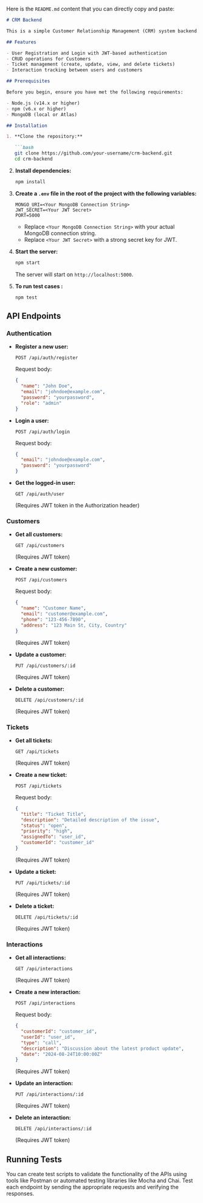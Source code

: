 Here is the `README.md` content that you can directly copy and paste:

```markdown
# CRM Backend

This is a simple Customer Relationship Management (CRM) system backend built using Node.js, Express, and MongoDB. The system includes user authentication, customer management, ticket tracking, and interaction logging.

## Features

- User Registration and Login with JWT-based authentication
- CRUD operations for Customers
- Ticket management (create, update, view, and delete tickets)
- Interaction tracking between users and customers

## Prerequisites

Before you begin, ensure you have met the following requirements:

- Node.js (v14.x or higher)
- npm (v6.x or higher)
- MongoDB (local or Atlas)

## Installation

1. **Clone the repository:**

   ```bash
   git clone https://github.com/your-username/crm-backend.git
   cd crm-backend
   ```

2. **Install dependencies:**

   ```bash
   npm install
   ```

3. **Create a `.env` file in the root of the project with the following variables:**

   ```plaintext
   MONGO_URI=<Your MongoDB Connection String>
   JWT_SECRET=<Your JWT Secret>
   PORT=5000
   ```

   - Replace `<Your MongoDB Connection String>` with your actual MongoDB connection string.
   - Replace `<Your JWT Secret>` with a strong secret key for JWT.

4. **Start the server:**

   ```bash
   npm start
   ```

   The server will start on `http://localhost:5000`.

5. **To run test cases :**
   ```basg
   npm test
   ```

## API Endpoints

### Authentication

- **Register a new user:**

  ```plaintext
  POST /api/auth/register
  ```

  Request body:

  ```json
  {
    "name": "John Doe",
    "email": "johndoe@example.com",
    "password": "yourpassword",
    "role": "admin"
  }
  ```

- **Login a user:**

  ```plaintext
  POST /api/auth/login
  ```

  Request body:

  ```json
  {
    "email": "johndoe@example.com",
    "password": "yourpassword"
  }
  ```

- **Get the logged-in user:**

  ```plaintext
  GET /api/auth/user
  ```

  (Requires JWT token in the Authorization header)

### Customers

- **Get all customers:**

  ```plaintext
  GET /api/customers
  ```

  (Requires JWT token)

- **Create a new customer:**

  ```plaintext
  POST /api/customers
  ```

  Request body:

  ```json
  {
    "name": "Customer Name",
    "email": "customer@example.com",
    "phone": "123-456-7890",
    "address": "123 Main St, City, Country"
  }
  ```

  (Requires JWT token)

- **Update a customer:**

  ```plaintext
  PUT /api/customers/:id
  ```

  (Requires JWT token)

- **Delete a customer:**

  ```plaintext
  DELETE /api/customers/:id
  ```

  (Requires JWT token)

### Tickets

- **Get all tickets:**

  ```plaintext
  GET /api/tickets
  ```

  (Requires JWT token)

- **Create a new ticket:**

  ```plaintext
  POST /api/tickets
  ```

  Request body:

  ```json
  {
    "title": "Ticket Title",
    "description": "Detailed description of the issue",
    "status": "open",
    "priority": "high",
    "assignedTo": "user_id",
    "customerId": "customer_id"
  }
  ```

  (Requires JWT token)

- **Update a ticket:**

  ```plaintext
  PUT /api/tickets/:id
  ```

  (Requires JWT token)

- **Delete a ticket:**

  ```plaintext
  DELETE /api/tickets/:id
  ```

  (Requires JWT token)

### Interactions

- **Get all interactions:**

  ```plaintext
  GET /api/interactions
  ```

  (Requires JWT token)

- **Create a new interaction:**

  ```plaintext
  POST /api/interactions
  ```

  Request body:

  ```json
  {
    "customerId": "customer_id",
    "userId": "user_id",
    "type": "call",
    "description": "Discussion about the latest product update",
    "date": "2024-08-24T10:00:00Z"
  }
  ```

  (Requires JWT token)

- **Update an interaction:**

  ```plaintext
  PUT /api/interactions/:id
  ```

  (Requires JWT token)

- **Delete an interaction:**

  ```plaintext
  DELETE /api/interactions/:id
  ```

  (Requires JWT token)

## Running Tests

You can create test scripts to validate the functionality of the APIs using tools like Postman or automated testing libraries like Mocha and Chai. Test each endpoint by sending the appropriate requests and verifying the responses.


